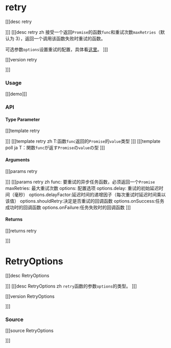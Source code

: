 # retry

[[[desc retry

]]]
[[[desc retry zh
接受一个返回`Promise`的函数`func`和重试次数`maxRetries`（默认为 3），返回一个调用该函数失败时重试的函数。

可选参数`options`设置重试的配置，具体看[这里](#retryoptions)。
]]]

[[[version retry
  
]]]

### Usage

[[[demo]]]


### API

#### Type Parameter

[[[template retry

]]]
[[[template retry zh
T:函数`func`返回的`Promise`的`value`类型
]]]
[[[template poll ja
T：関数`func`が返す`Promise`の`value`の型
]]]

#### Arguments

[[[params retry

]]]
[[[params retry zh
func: 要重试的异步任务函数，必须返回一个`Promise`
maxRetries: 最大重试次数
options: 配置选项
options.delay: 重试的初始延迟时间（毫秒）
options.delayFactor:延迟时间的递增因子（每次重试时延迟时间乘以该值）
options.shouldRetry:决定是否重试的回调函数
options.onSuccess:任务成功时的回调函数
options.onFailure:任务失败时的回调函数
]]]

#### Returns

[[[returns retry

]]]

# RetryOptions
      
[[[desc RetryOptions

]]]
[[[desc RetryOptions zh
`retry`函数的参数`options`的类型。
]]]

[[[version RetryOptions
  
]]]

### Source

[[[source RetryOptions
  
]]]